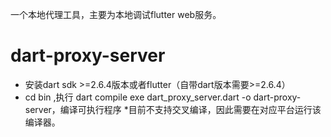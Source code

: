 一个本地代理工具，主要为本地调试flutter web服务。

# dart-proxy-server

* 安装dart sdk >=2.6.4版本或者flutter（自带dart版本需要>=2.6.4）
* cd bin ,执行 dart compile exe dart_proxy_server.dart -o dart-proxy-server，编译可执行程序
  *目前不支持交叉编译，因此需要在对应平台运行该编译器。
